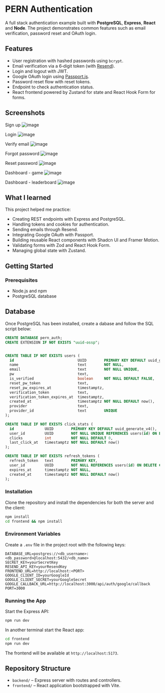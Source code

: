 # PERN Authentication

A full stack authentication example built with **PostgreSQL**, **Express**, **React** and **Node**. The project demonstrates common features such as email verification, password reset and OAuth login.

## Features

- User registration with hashed passwords using `bcrypt`.
- Email verification via a 6‑digit token (with [Resend](https://resend.com/docs/introduction)).
- Login and logout with JWT.
- Google OAuth login using [Passport.js](https://www.passportjs.org/).
- Password reset flow with reset tokens.
- Endpoint to check authentication status.
- React frontend powered by Zustand for state and React Hook Form for forms.

## Screenshots

Sign up
![image](https://github.com/user-attachments/assets/6eac1c1c-e83b-433b-8ebe-cdc8d2a75d71)

Login
![image](https://github.com/user-attachments/assets/68029525-a2f0-4ad0-8893-03dc1c190c69)

Verify email
![image](https://github.com/user-attachments/assets/1f6a4471-23fa-4451-a457-8baa3c69178b)

Forgot password
![image](https://github.com/user-attachments/assets/65b339bf-1d4f-47ca-b0c5-974018e475cd)

Reset password
![image](https://github.com/user-attachments/assets/42df7fea-90e0-4ee2-9379-de0086e5a2e7)

Dashboard - game
![image](https://github.com/user-attachments/assets/aaceb5a2-4eb3-470a-83ba-82b68875dbb0)

Dashboard - leaderboard
![image](https://github.com/user-attachments/assets/28485c1c-ba41-46fa-be2f-960fc31731da)

## What I learned

This project helped me practice:

- Creating REST endpoints with Express and PostgreSQL.
- Handling tokens and cookies for authentication.
- Sending emails through Resend.
- Integrating Google OAuth with Passport.
- Building reusable React components with Shadcn UI and Framer Motion.
- Validating forms with Zod and React Hook Form.
- Managing global state with Zustand.

## Getting Started

### Prerequisites

- Node.js and npm
- PostgreSQL database

## Database

Once PostgreSQL has been installed, create a dabase and follow the SQL script below:

```sql
CREATE DATABASE pern_auth;
CREATE EXTENSION IF NOT EXISTS "uuid-ossp";


CREATE TABLE IF NOT EXISTS users (
  id                             UUID        PRIMARY KEY DEFAULT uuid_generate_v4(),
  name                           text        NOT NULL,
  email                          text        NOT NULL UNIQUE,
  pw                             text,
  is_verified                    boolean     NOT NULL DEFAULT FALSE,
  reset_pw_token                 text,
  reset_pw_expires_at            timestamptz,
  verification_token             text,
  verification_token_expires_at  timestamptz,
  created_at                     timestamptz NOT NULL DEFAULT now(),
  provider                       text,
  provider_id                    text        UNIQUE
);

CREATE TABLE IF NOT EXISTS click_stats (
  id              UUID        PRIMARY KEY DEFAULT uuid_generate_v4(),
  user_id         UUID        NOT NULL UNIQUE REFERENCES users(id) ON DELETE CASCADE,
  clicks          int         NOT NULL DEFAULT 0,
  last_click_at   timestamptz NOT NULL DEFAULT now()
);

CREATE TABLE IF NOT EXISTS refresh_tokens (
  refresh_token   text        PRIMARY KEY,
  user_id         UUID        NOT NULL REFERENCES users(id) ON DELETE CASCADE,
  expires_at      timestamptz NOT NULL,
  created_at      timestamptz NOT NULL DEFAULT now()
);

```

### Installation

Clone the repository and install the dependencies for both the server and the client:

```bash
npm install
cd frontend && npm install
```

### Environment Variables

Create a `.env` file in the project root with the following keys:

```
DATABASE_URL=postgres://<db_username>:<db_password>@localhost:5432/<db_name>
SECRET_KEY=yourSecretKey
RESEND_API_KEY=yourResendKey
FRONTEND_URL=http://localhost:<PORT>
GOOGLE_CLIENT_ID=yourGoogleId
GOOGLE_CLIENT_SECRET=yourGoogleSecret
GOOGLE_CALLBACK_URL=http://localhost:3000/api/auth/google/callback
PORT=3000
```

### Running the App

Start the Express API:

```bash
npm run dev
```

In another terminal start the React app:

```bash
cd frontend
npm run dev
```

The frontend will be available at `http://localhost:5173`.

## Repository Structure

- `backend/` – Express server with routes and controllers.
- `frontend/` – React application bootstrapped with Vite.

```

```
